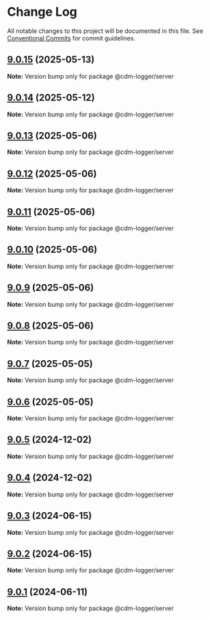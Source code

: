 # Change Log

All notable changes to this project will be documented in this file.
See [Conventional Commits](https://conventionalcommits.org) for commit guidelines.

## [9.0.15](https://github.com/cdmbase/cdm-logger/compare/v9.0.14...v9.0.15) (2025-05-13)

**Note:** Version bump only for package @cdm-logger/server





## [9.0.14](https://github.com/cdmbase/cdm-logger/compare/v9.0.13...v9.0.14) (2025-05-12)

**Note:** Version bump only for package @cdm-logger/server





## [9.0.13](https://github.com/cdmbase/cdm-logger/compare/v9.0.12...v9.0.13) (2025-05-06)

**Note:** Version bump only for package @cdm-logger/server





## [9.0.12](https://github.com/cdmbase/cdm-logger/compare/v9.0.11...v9.0.12) (2025-05-06)

**Note:** Version bump only for package @cdm-logger/server





## [9.0.11](https://github.com/cdmbase/cdm-logger/compare/v9.0.10...v9.0.11) (2025-05-06)

**Note:** Version bump only for package @cdm-logger/server





## [9.0.10](https://github.com/cdmbase/cdm-logger/compare/v9.0.9...v9.0.10) (2025-05-06)

**Note:** Version bump only for package @cdm-logger/server





## [9.0.9](https://github.com/cdmbase/cdm-logger/compare/v9.0.8...v9.0.9) (2025-05-06)

**Note:** Version bump only for package @cdm-logger/server





## [9.0.8](https://github.com/cdmbase/cdm-logger/compare/v9.0.7...v9.0.8) (2025-05-06)

**Note:** Version bump only for package @cdm-logger/server





## [9.0.7](https://github.com/cdmbase/cdm-logger/compare/v9.0.6...v9.0.7) (2025-05-05)

**Note:** Version bump only for package @cdm-logger/server





## [9.0.6](https://github.com/cdmbase/cdm-logger/compare/v9.0.5...v9.0.6) (2025-05-05)

**Note:** Version bump only for package @cdm-logger/server





## [9.0.5](https://github.com/cdmbase/cdm-logger/compare/v9.0.4...v9.0.5) (2024-12-02)

**Note:** Version bump only for package @cdm-logger/server





## [9.0.4](https://github.com/cdmbase/cdm-logger/compare/v9.0.3...v9.0.4) (2024-12-02)

**Note:** Version bump only for package @cdm-logger/server





## [9.0.3](https://github.com/cdmbase/cdm-logger/compare/v9.0.2...v9.0.3) (2024-06-15)

**Note:** Version bump only for package @cdm-logger/server





## [9.0.2](https://github.com/cdmbase/cdm-logger/compare/v9.0.1...v9.0.2) (2024-06-15)

**Note:** Version bump only for package @cdm-logger/server





## [9.0.1](https://github.com/cdmbase/cdm-logger/compare/v8.0.7...v9.0.1) (2024-06-11)

**Note:** Version bump only for package @cdm-logger/server
